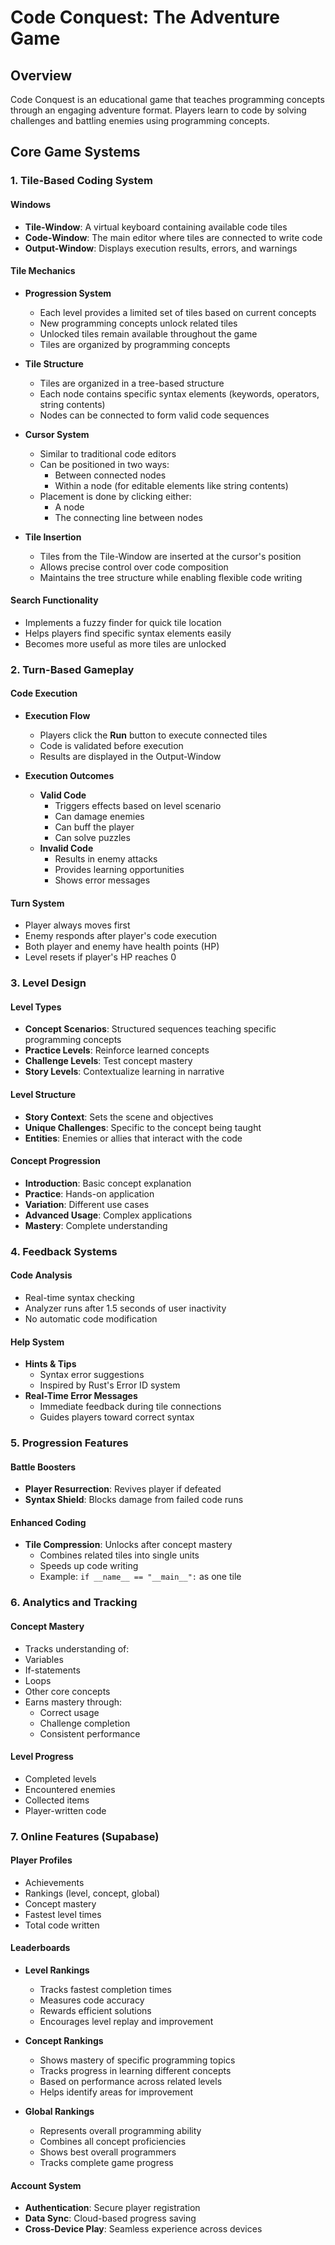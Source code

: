 # Code Conquest: The Adventure Game

## Overview
Code Conquest is an educational game that teaches programming concepts through an engaging adventure format. Players learn to code by solving challenges and battling enemies using programming concepts.

## Core Game Systems

### 1. Tile-Based Coding System

#### Windows
- **Tile-Window**: A virtual keyboard containing available code tiles
- **Code-Window**: The main editor where tiles are connected to write code
- **Output-Window**: Displays execution results, errors, and warnings

#### Tile Mechanics
- **Progression System**
  - Each level provides a limited set of tiles based on current concepts
  - New programming concepts unlock related tiles
  - Unlocked tiles remain available throughout the game
  - Tiles are organized by programming concepts

- **Tile Structure**
  - Tiles are organized in a tree-based structure
  - Each node contains specific syntax elements (keywords, operators, string contents)
  - Nodes can be connected to form valid code sequences

- **Cursor System**
  - Similar to traditional code editors
  - Can be positioned in two ways:
    - Between connected nodes
    - Within a node (for editable elements like string contents)
  - Placement is done by clicking either:
    - A node
    - The connecting line between nodes

- **Tile Insertion**
  - Tiles from the Tile-Window are inserted at the cursor's position
  - Allows precise control over code composition
  - Maintains the tree structure while enabling flexible code writing

#### Search Functionality
- Implements a fuzzy finder for quick tile location
- Helps players find specific syntax elements easily
- Becomes more useful as more tiles are unlocked

### 2. Turn-Based Gameplay

#### Code Execution
- **Execution Flow**
  - Players click the **Run** button to execute connected tiles
  - Code is validated before execution
  - Results are displayed in the Output-Window

- **Execution Outcomes**
  - **Valid Code**
    - Triggers effects based on level scenario
    - Can damage enemies
    - Can buff the player
    - Can solve puzzles
  - **Invalid Code**
    - Results in enemy attacks
    - Provides learning opportunities
    - Shows error messages

#### Turn System
- Player always moves first
- Enemy responds after player's code execution
- Both player and enemy have health points (HP)
- Level resets if player's HP reaches 0

### 3. Level Design

#### Level Types
- **Concept Scenarios**: Structured sequences teaching specific programming concepts
- **Practice Levels**: Reinforce learned concepts
- **Challenge Levels**: Test concept mastery
- **Story Levels**: Contextualize learning in narrative

#### Level Structure
- **Story Context**: Sets the scene and objectives
- **Unique Challenges**: Specific to the concept being taught
- **Entities**: Enemies or allies that interact with the code

#### Concept Progression
- **Introduction**: Basic concept explanation
- **Practice**: Hands-on application
- **Variation**: Different use cases
- **Advanced Usage**: Complex applications
- **Mastery**: Complete understanding

### 4. Feedback Systems

#### Code Analysis
- Real-time syntax checking
- Analyzer runs after 1.5 seconds of user inactivity
- No automatic code modification

#### Help System
- **Hints & Tips**
  - Syntax error suggestions
  - Inspired by Rust's Error ID system
- **Real-Time Error Messages**
  - Immediate feedback during tile connections
  - Guides players toward correct syntax

### 5. Progression Features

#### Battle Boosters
- **Player Resurrection**: Revives player if defeated
- **Syntax Shield**: Blocks damage from failed code runs

#### Enhanced Coding
- **Tile Compression**: Unlocks after concept mastery
  - Combines related tiles into single units
  - Speeds up code writing
  - Example: `if __name__ == "__main__":` as one tile

### 6. Analytics and Tracking

#### Concept Mastery
- Tracks understanding of:
- Variables
- If-statements
- Loops
- Other core concepts
- Earns mastery through:
  - Correct usage
  - Challenge completion
  - Consistent performance

#### Level Progress
- Completed levels
- Encountered enemies
- Collected items
- Player-written code

### 7. Online Features (Supabase)

#### Player Profiles
- Achievements
- Rankings (level, concept, global)
- Concept mastery
- Fastest level times
- Total code written

#### Leaderboards
- **Level Rankings**
  - Tracks fastest completion times
  - Measures code accuracy
  - Rewards efficient solutions
  - Encourages level replay and improvement

- **Concept Rankings**
  - Shows mastery of specific programming topics
  - Tracks progress in learning different concepts
  - Based on performance across related levels
  - Helps identify areas for improvement

- **Global Rankings**
  - Represents overall programming ability
  - Combines all concept proficiencies
  - Shows best overall programmers
  - Tracks complete game progress

#### Account System
- **Authentication**: Secure player registration
- **Data Sync**: Cloud-based progress saving
- **Cross-Device Play**: Seamless experience across devices
